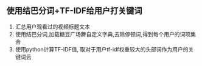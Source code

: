 ## 使用结巴分词+TF-IDF给用户打关键词


1. 汇总用户观看过的视频标题文本
2. 使用结巴分词,加载糖豆广场舞自定义字典,去除停顿词,得到每个用户的词项集合
3. 使用python计算TF-IDF值, 取对于用户tf-idf权重较大的头部词作为用户的关键词云

